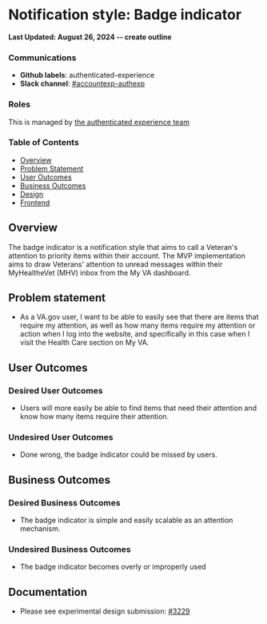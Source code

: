 # Notification style: Badge indicator

**Last Updated: August 26, 2024  -- create outline**

### Communications

- **Github labels**: authenticated-experience
- **Slack channel**: [#accountexp-authexp](https://dsva.slack.com/channels/accountexp-authexp)

### Roles

This is managed by [the authenticated experience team](https://github.com/department-of-veterans-affairs/va.gov-team/tree/master/products/identity-personalization#team)


### Table of Contents

- [Overview](#overview)
- [Problem Statement](#problem-statement)
- [User Outcomes](#user-outcomes)
- [Business Outcomes](#business-outcomes)
- [Design](#design)
- [Frontend](#frontend)

## Overview

The badge indicator is a notification style that aims to call a Veteran's attention to priority items within their account. The MVP implementation aims to draw Veterans' attention to unread messages within their MyHealtheVet (MHV) inbox from the My VA dashboard.

## Problem statement

- As a VA.gov user, I want to be able to easily see that there are items that require my attention, as well as how many items require my attention or action when I log into the website, and specifically in this case when I visit the Health Care section on My VA.

## User Outcomes

### Desired User Outcomes

- Users will more easily be able to find items that need their attention and know how many items require their attention.

### Undesired User Outcomes

- Done wrong, the badge indicator could be missed by users.

## Business Outcomes

### Desired Business Outcomes

- The badge indicator is simple and easily scalable as an attention mechanism.

### Undesired Business Outcomes

- The badge indicator becomes overly or improperly used


## Documentation

- Please see experimental design submission: [#3229](https://github.com/department-of-veterans-affairs/vets-design-system-documentation/issues/3229)
